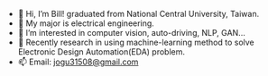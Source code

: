 - 👋 Hi, I’m Bill! graduated from National Central University, Taiwan.
- 🦾 My major is electrical engineering.
- 👀 I’m interested in computer vision, auto-driving, NLP, GAN...
- 🤖 Recently research in using machine-learning method to solve Electronic Design Automation(EDA) problem.
- 📫 Email: jogu31508@gmail.com

<!---
ycchen218/ycchen218 is a ✨ special ✨ repository because its `README.md` (this file) appears on your GitHub profile.
You can click the Preview link to take a look at your changes.
--->
